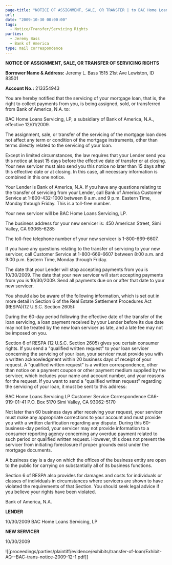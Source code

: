 ```yaml
---
page-title: "NOTICE OF ASSIGNMENT, SALE, OR TRANSFER | to BAC Home Loans Servicing, LP, a subsidiary of Bank of America, N.A."
url:
date: "2009-10-30 00:00:00"
tags:
  - Notice/Transfer/Servicing Rights
parties:
  - Jeremy Bass
  - Bank of America
type: mail correspondence
---
```

**NOTICE OF ASSIGNMENT, SALE, OR TRANSFER OF SERVICING RIGHTS**

**Borrower Name & Address:**
Jeremy L. Bass
1515 21st Ave
Lewiston, ID 83501

**Account No.:** 213354943

You are hereby notified that the servicing of your mortgage loan, that is, the right to collect payments from you, is being assigned, sold, or transferred from Bank of America, N.A. to:

BAC Home Loans Servicing, LP, a subsidiary of Bank of America, N.A., effective 12/01/2009.

The assignment, sale, or transfer of the servicing of the mortgage loan does not affect any term or condition of the mortgage instruments, other than terms directly related to the servicing of your loan.

Except in limited circumstances, the law requires that your Lender send you this notice at least 15 days before the effective date of transfer or at closing. Your new servicer must also send you this notice no later than 15 days after this effective date or at closing. In this case, all necessary information is combined in this one notice.

Your Lender is Bank of America, N.A. If you have any questions relating to the transfer of servicing from your Lender, call Bank of America Customer Service at 1-800-432-1000 between 8 a.m. and 9 p.m. Eastern Time, Monday through Friday. This is a toll-free number.

Your new servicer will be BAC Home Loans Servicing, LP.

The business address for your new servicer is: 450 American Street, Simi Valley, CA 93065-6285

The toll-free telephone number of your new servicer is 1-800-669-6607.

If you have any questions relating to the transfer of servicing to your new servicer, call Customer Service at 1-800-669-6607 between 8:00 a.m. and 9:00 p.m. Eastern Time, Monday through Friday.

The date that your Lender will stop accepting payments from you is 10/30/2009. The date that your new servicer will start accepting payments from you is 10/30/2009. Send all payments due on or after that date to your new servicer.

You should also be aware of the following information, which is set out in more detail in Section 6 of the Real Estate Settlement Procedures Act (RESPA)(12 U.S.C. Section 2605):

During the 60-day period following the effective date of the transfer of the loan servicing, a loan payment received by your Lender before its due date may not be treated by the new loan servicer as late, and a late fee may not be imposed on you.

Section 6 of RESPA (12 U.S.C. Section 2605) gives you certain consumer rights. If you send a "qualified written request" to your loan servicer concerning the servicing of your loan, your servicer must provide you with a written acknowledgment within 20 business days of receipt of your request. A "qualified written request" is a written correspondence, other than notice on a payment coupon or other payment medium supplied by the servicer, which includes your name and account number, and your reasons for the request. If you want to send a "qualified written request" regarding the servicing of your loan, it must be sent to this address:

BAC Home Loans Servicing LP
Customer Service Correspondence CA6-919-01-41
P.O. Box 5170
Simi Valley, CA 93062-5170

Not later than 60 business days after receiving your request, your servicer must make any appropriate corrections to your account and must provide you with a written clarification regarding any dispute. During this 60-business-day period, your servicer may not provide information to a consumer reporting agency concerning any overdue payment related to such period or qualified written request. However, this does not prevent the servicer from initiating foreclosure if proper grounds exist under the mortgage documents.

A business day is a day on which the offices of the business entity are open to the public for carrying on substantially all of its business functions.

Section 6 of RESPA also provides for damages and costs for individuals or classes of individuals in circumstances where servicers are shown to have violated the requirements of that Section. You should seek legal advice if you believe your rights have been violated.

Bank of America, N.A.

**LENDER**

10/30/2009 BAC Home Loans Servicing, LP

**NEW SERVICER**

10/30/2009

![[proceedings/parties/plaintiff/evidence/exhibits/transfer-of-loan/Exhibit-AQ--BAC-trans-notice-2009-12-1.pdf]]